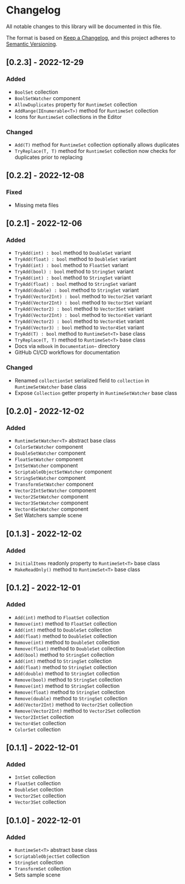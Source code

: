 # Changelog
All notable changes to this library will be documented in this file.

The format is based on [Keep a Changelog](https://keepachangelog.com/en/1.0.0/),
and this project adheres to [Semantic Versioning](https://semver.org/spec/v2.0.0.html).

## [0.2.3] - 2022-12-29

### Added

- `BoolSet` collection
- `BoolSetWatcher` component
- `AllowDuplicates` property for `RuntimeSet` collection
- `AddRange(IEnumerable<T>)` method for `RuntimeSet` collection
- Icons for `RuntimeSet` collections in the Editor

### Changed

- `Add(T)` method for `RuntimeSet` collection optionally allows duplicates
- `TryReplace(T, T)` method for `RuntimeSet` collection now checks for duplicates prior to replacing

## [0.2.2] - 2022-12-08

### Fixed

- Missing meta files

## [0.2.1] - 2022-12-06

### Added

- `TryAdd(int) : bool` method to `DoubleSet` variant
- `TryAdd(float) : bool` method to `DoubleSet` variant
- `TryAdd(int) : bool` method to `FloatSet` variant
- `TryAdd(bool) : bool` method to `StringSet` variant
- `TryAdd(int) : bool` method to `StringSet` variant
- `TryAdd(float) : bool` method to `StringSet` variant
- `TryAdd(double) : bool` method to `StringSet` variant
- `TryAdd(Vector2Int) : bool` method to `Vector2Set` variant
- `TryAdd(Vector2Int) : bool` method to `Vector3Set` variant
- `TryAdd(Vector2) : bool` method to `Vector3Set` variant
- `TryAdd(Vector2Int) : bool` method to `Vector4Set` variant
- `TryAdd(Vector2) : bool` method to `Vector4Set` variant
- `TryAdd(Vector3) : bool` method to `Vector4Set` variant
- `TryAdd(T) : bool` method to `RuntimeSet<T>` base class
- `TryReplace(T, T)` method to `RuntimeSet<T>` base class
- Docs via `mdbook` in `Documentation~` directory
- GitHub CI/CD workflows for documentation

### Changed

- Renamed `collectionSet` serialized field to `collection` in `RuntimeSetWatcher` base class
- Expose `Collection` getter property in `RuntimeSetWatcher` base class

## [0.2.0] - 2022-12-02

### Added

- `RuntimeSetWatcher<T>` abstract base class
- `ColorSetWatcher` component
- `DoubleSetWatcher` component
- `FloatSetWatcher` component
- `IntSetWatcher` component
- `ScriptableObjectSetWatcher` component
- `StringSetWatcher` component
- `TransformSetWatcher` component
- `Vector2IntSetWatcher` component
- `Vector2SetWatcher` component
- `Vector3SetWatcher` component
- `Vector4SetWatcher` component
- Set Watchers sample scene

## [0.1.3] - 2022-12-02

### Added

- `InitialItems` readonly property to `RuntimeSet<T>` base class
- `MakeReadOnly()` method to `RuntimeSet<T>` base class

## [0.1.2] - 2022-12-01

### Added

- `Add(int)` method to `FloatSet` collection
- `Remove(int)` method to `FloatSet` collection
- `Add(int)` method to `DoubleSet` collection
- `Add(float)` method to `DoubleSet` collection
- `Remove(int)` method to `DoubleSet` collection
- `Remove(float)` method to `DoubleSet` collection
- `Add(bool)` method to `StringSet` collection
- `Add(int)` method to `StringSet` collection
- `Add(float)` method to `StringSet` collection
- `Add(double)` method to `StringSet` collection
- `Remove(bool)` method to `StringSet` collection
- `Remove(int)` method to `StringSet` collection
- `Remove(float)` method to `StringSet` collection
- `Remove(double)` method to `StringSet` collection
- `Add(Vector2Int)` method to `Vector2Set` collection
- `Remove(Vector2Int)` method to `Vector2Set` collection
- `Vector2IntSet` collection
- `Vector4Set` collection
- `ColorSet` collection

## [0.1.1] - 2022-12-01

### Added

- `IntSet` collection
- `FloatSet` collection
- `DoubleSet` collection
- `Vector2Set` collection
- `Vector3Set` collection

## [0.1.0] - 2022-12-01

### Added

- `RuntimeSet<T>` abstract base class
- `ScriptableObjectSet` collection
- `StringSet` collection
- `TransformSet` collection
- Sets sample scene

